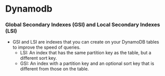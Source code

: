 # Dynamodb

### Global Secondary Indexes (GSI) and Local Secondary Indexes (LSI)

- GSI and LSI are indexes that you can create on your DynamoDB tables to improve the speed of queries.
  - LSI: An index that has the same partition key as the table, but a different sort key.
  - GSI: An index with a partition key and an optional sort key that is different from those on the table.
